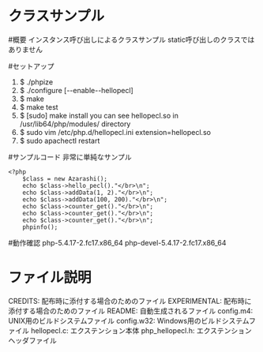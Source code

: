 クラスサンプル
====
#概要
インスタンス呼び出しによるクラスサンプル
static呼び出しのクラスではありません

#セットアップ
1.  $ ./phpize
2.  $ ./configure [--enable--hellopecl] 
3.  $ make
4.  $ make test
5.  $ [sudo] make install
you can see hellopecl.so in /usr/lib64/php/modules/ directory
6.  $ sudo vim /etc/php.d/hellopecl.ini 
extension=hellopecl.so
7.  $ sudo apachectl restart

#サンプルコード
非常に単純なサンプル
```
<?php
	$class = new Azarashi();
	echo $class->hello_pecl()."</br>\n";
	echo $class->addData(1, 2)."</br>\n";
	echo $class->addData(100, 200)."</br>\n";
	echo $class->counter_get()."</br>\n";
	echo $class->counter_get()."</br>\n";
	echo $class->counter_get()."</br>\n";
	phpinfo();
```

#動作確認
php-5.4.17-2.fc17.x86_64
php-devel-5.4.17-2.fc17.x86_64


# ファイル説明
CREDITS:         配布時に添付する場合のためのファイル
EXPERIMENTAL:    配布時に添付する場合のためのファイル
README:          自動生成されるファイル
config.m4:       UNIX用のビルドシステムファイル
config.w32:      Windows用のビルドシステムファイル
hellopecl.c:     エクステンション本体
php_hellopecl.h: エクステンションヘッダファイル


